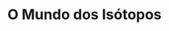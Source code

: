 ---
ref: sol-010-0047
title: "O Mundo dos Isótopos"
author_name: ["Sebastião Rodrigues"]
publisher: ["Editorial Técnica e Artística"]
year: "y1962"
origin: ["Portugal"]
formats: ["book-cover"]
disciplines: [graphic-design]
tags:
layout: artifact
status: ["rescan"]
published: false
int_published: false
image_count:
date_added: 2023-06-16
batch:
---